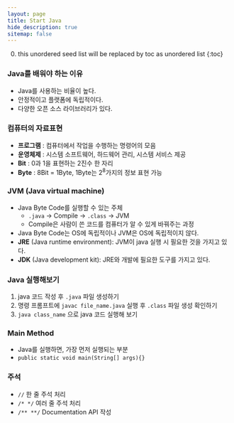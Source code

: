 ```yaml
---
layout: page
title: Start Java
hide_description: true
sitemap: false
---
```

0. this unordered seed list will be replaced by toc as unordered list
{:toc}

### Java를 배워야 하는 이유
- Java를 사용하는 비율이 높다.
- 안정적이고 플랫폼에 독립적이다.
- 다양한 오픈 소스 라이브러리가 있다.

### 컴퓨터의 자료표현
- **프로그램** : 컴퓨터에서 작업을 수행하는 명령어의 모음
- **운영체제** : 시스템 소프트웨어, 하드웨어 관리, 시스템 서비스 제공
- **Bit** : 0과 1을 표현하는 2진수 한 자리
- **Byte** : 8Bit = 1Byte, 1Byte는 2<sup>8</sup>가지의 정보 표현 가능

### JVM (Java virtual machine)
- Java Byte Code를 실행할 수 있는 주체
    - `.java` → Compile → `.class` → JVM
    - Compile은 사람이 쓴 코드를 컴퓨터가 알 수 있게 바꿔주는 과정
- Java Byte Code는 OS에 독립적이나 JVM은 OS에 독립적이지 않다.
- **JRE** (Java runtime environment): JVM이 java 실행 시 필요한 것을 가지고 있다.
- **JDK** (Java development kit): JRE와 개발에 필요한 도구를 가지고 있다.

### Java 실행해보기
1. java 코드 작성 후 `.java` 파일 생성하기
2. 명령 프롬프트에 `javac file_name.java` 실행 후 `.class` 파일 생성 확인하기
3. `java class_name` 으로 java 코드 실행해 보기

### Main Method
- Java를 실행하면, 가장 먼저 실행되는 부분
- `public static void main(String[] args){}`

### 주석
- `//` 한 줄 주석 처리
- `/* */` 여러 줄 주석 처리
- `/** **/` Documentation API 작성
